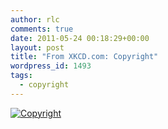 ```yaml
---
author: rlc
comments: true
date: 2011-05-24 00:18:29+00:00
layout: post
title: "From XKCD.com: Copyright"
wordpress_id: 1493
tags:
  - copyright
---
```


[![Copyright](http://imgs.xkcd.com/comics/copyright.jpg)](http://xkcd.com/14/)
